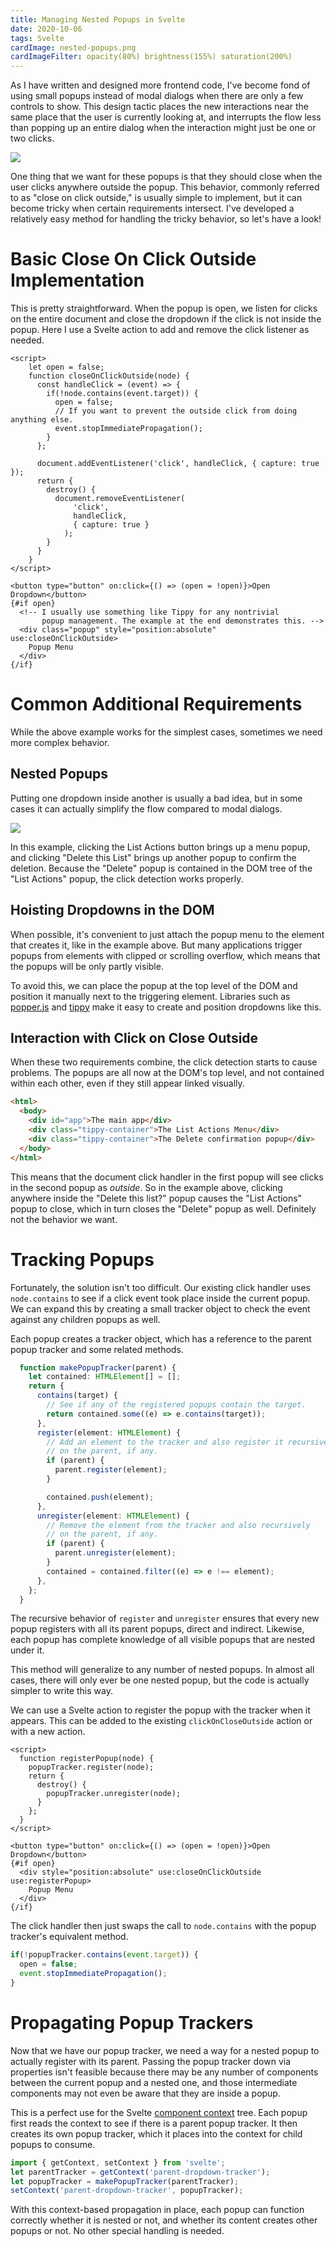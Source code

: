 ```yaml
---
title: Managing Nested Popups in Svelte
date: 2020-10-06
tags: Svelte
cardImage: nested-popups.png
cardImageFilter: opacity(80%) brightness(155%) saturation(200%)
---
```


As I have written and designed more frontend code, I've become fond of using small popups instead of modal dialogs when there are only a few controls to show. This design tactic places the new interactions near the same place that the user is currently looking at, and interrupts the flow less than popping up an entire dialog when the interaction might just be one or two clicks.

![](nested-popups.png)

One thing that we want for these popups is that they should close when the user clicks anywhere outside the popup. This behavior, commonly referred to as "close on click outside," is usually simple to implement, but it can become tricky  when certain requirements intersect. I've developed a relatively easy method for handling the tricky behavior, so let's have a look!

# Basic Close On Click Outside Implementation

This is pretty straightforward. When the popup is open, we listen for clicks on the entire document and close the dropdown if the click is not inside the popup. Here I use a Svelte action to add and remove the click listener as needed.

```svelte
<script>
    let open = false;
    function closeOnClickOutside(node) {
      const handleClick = (event) => {
        if(!node.contains(event.target)) {
          open = false;
          // If you want to prevent the outside click from doing anything else.
          event.stopImmediatePropagation();
        }
      };

      document.addEventListener('click', handleClick, { capture: true });
      return {
        destroy() {
          document.removeEventListener(
              'click',
              handleClick,
              { capture: true }
            );
        }
      }
    }
</script>

<button type="button" on:click={() => (open = !open)}>Open Dropdown</button>
{#if open}
  <!-- I usually use something like Tippy for any nontrivial
       popup management. The example at the end demonstrates this. -->
  <div class="popup" style="position:absolute" use:closeOnClickOutside>
    Popup Menu
  </div>
{/if}
```

# Common Additional Requirements

While the above example works for the simplest cases, sometimes we need more complex behavior.

## Nested Popups

Putting one dropdown inside another is usually a bad idea, but in some cases it can actually simplify the flow compared to modal dialogs.

![](nested-popups.png)

In this example, clicking the List Actions button brings up a menu popup, and clicking "Delete this List" brings up another popup to confirm the deletion. Because the "Delete" popup is contained in the DOM tree of the "List Actions" popup, the click detection works properly.

## Hoisting Dropdowns in the DOM

When possible, it's convenient to just attach the popup menu to the element that creates it, like in the example above. But many applications trigger popups from elements with clipped or scrolling overflow, which means that the popups will be only partly visible.

To avoid this, we can place the popup at the top level of the DOM and position it manually next to the triggering element. Libraries such as [popper.js](https://popper.js.org) and [tippy](https://atomiks.github.io/tippyjs/) make it easy to create and position dropdowns like this.

## Interaction with Click on Close Outside

When these two requirements combine, the click detection starts to cause problems. The popups are all now at the DOM's top level, and not contained within each other, even if they still appear linked visually.

```html
<html>
  <body>
    <div id="app">The main app</div>
    <div class="tippy-container">The List Actions Menu</div>
    <div class="tippy-container">The Delete confirmation popup</div>
  </body>
</html>
```

This means that the document click handler in the first popup will see clicks in the second popup as _outside_. So in the example above, clicking anywhere inside the "Delete this list?" popup causes the "List Actions" popup to close, which in turn closes the "Delete" popup as well. Definitely not the behavior we want.

# Tracking Popups

Fortunately, the solution isn't too difficult. Our existing click handler uses `node.contains` to see if a click event took place inside the current popup. We can expand this by creating a small tracker object to check the event against any children popups as well.

Each popup creates a tracker object, which has a reference to the parent popup tracker and some related methods.

```typescript
  function makePopupTracker(parent) {
    let contained: HTMLElement[] = [];
    return {
      contains(target) {
        // See if any of the registered popups contain the target.
        return contained.some((e) => e.contains(target));
      },
      register(element: HTMLElement) {
        // Add an element to the tracker and also register it recursively
        // on the parent, if any.
        if (parent) {
          parent.register(element);
        }

        contained.push(element);
      },
      unregister(element: HTMLElement) {
        // Remove the element from the tracker and also recursively
        // on the parent, if any.
        if (parent) {
          parent.unregister(element);
        }
        contained = contained.filter((e) => e !== element);
      },
    };
  }
```

The recursive behavior of `register` and `unregister` ensures that every new popup registers with all its parent popups, direct and indirect. Likewise, each popup has complete knowledge of all visible popups that are nested under it.

This method will generalize to any number of nested popups. In almost all cases, there will only ever be one nested popup, but the code is actually simpler to write this way.

We can use a Svelte action to register the popup with the tracker when it appears. This can be added to the existing `clickOnCloseOutside` action or with a new action.

```svelte
<script>
  function registerPopup(node) {
    popupTracker.register(node);
    return {
      destroy() {
        popupTracker.unregister(node);
      }
    };
  }
</script>

<button type="button" on:click={() => (open = !open)}>Open Dropdown</button>
{#if open}
  <div style="position:absolute" use:closeOnClickOutside use:registerPopup>
    Popup Menu
  </div>
{/if}
```

The click handler then just swaps the call to `node.contains` with the popup tracker's equivalent method.

```typescript
if(!popupTracker.contains(event.target)) {
  open = false;
  event.stopImmediatePropagation();
}
```

# Propagating Popup Trackers

Now that we have our popup tracker, we need a way for a nested popup to actually register with its parent. Passing the popup tracker down via properties isn't feasible because there may be any number of components between the current popup and a nested one, and those intermediate components may not even be aware that they are inside a popup.

This is a perfect use for the Svelte [component context](svelte_context) tree. Each popup first reads the context to see if there is a parent popup tracker. It then creates its own popup tracker, which it places into the context for child popups to consume.

```javascript
import { getContext, setContext } from 'svelte';
let parentTracker = getContext('parent-dropdown-tracker');
let popupTracker = makePopupTracker(parentTracker);
setContext('parent-dropdown-tracker', popupTracker);
```

With this context-based propagation in place, each popup can function correctly whether it is nested or not, and whether its content creates other popups or not. No other special handling is needed.

